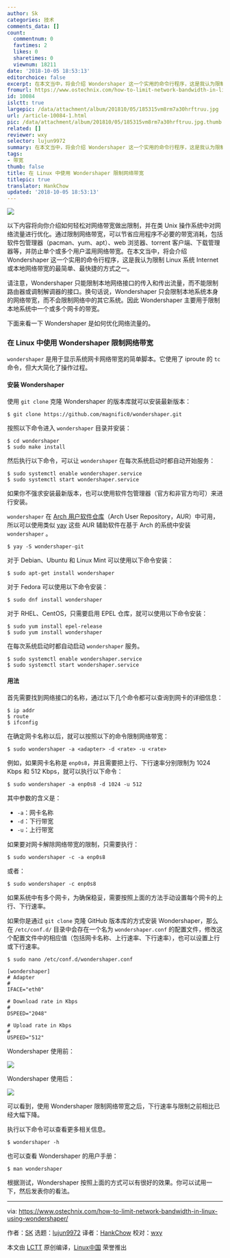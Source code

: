 ```yaml
---
author: Sk
categories: 技术
comments_data: []
count:
  commentnum: 0
  favtimes: 2
  likes: 0
  sharetimes: 0
  viewnum: 18211
date: '2018-10-05 18:53:13'
editorchoice: false
excerpt: 在本文当中，将会介绍 Wondershaper 这一个实用的命令行程序，这是我认为限制 Linux 系统 Internet 或本地网络带宽的最简单、最快捷的方式之一。
fromurl: https://www.ostechnix.com/how-to-limit-network-bandwidth-in-linux-using-wondershaper/
id: 10084
islctt: true
largepic: /data/attachment/album/201810/05/185315vm8rm7a30hrftruu.jpg
url: /article-10084-1.html
pic: /data/attachment/album/201810/05/185315vm8rm7a30hrftruu.jpg.thumb.jpg
related: []
reviewer: wxy
selector: lujun9972
summary: 在本文当中，将会介绍 Wondershaper 这一个实用的命令行程序，这是我认为限制 Linux 系统 Internet 或本地网络带宽的最简单、最快捷的方式之一。
tags:
- 带宽
thumb: false
title: 在 Linux 中使用 Wondershaper 限制网络带宽
titlepic: true
translator: HankChow
updated: '2018-10-05 18:53:13'
---
```


![](/data/attachment/album/201810/05/185315vm8rm7a30hrftruu.jpg)


以下内容将向你介绍如何轻松对网络带宽做出限制，并在类 Unix 操作系统中对网络流量进行优化。通过限制网络带宽，可以节省应用程序不必要的带宽消耗，包括软件包管理器（pacman、yum、apt）、web 浏览器、torrent 客户端、下载管理器等，并防止单个或多个用户滥用网络带宽。在本文当中，将会介绍 Wondershaper 这一个实用的命令行程序，这是我认为限制 Linux 系统 Internet 或本地网络带宽的最简单、最快捷的方式之一。


请注意，Wondershaper 只能限制本地网络接口的传入和传出流量，而不能限制路由器或调制解调器的接口。换句话说，Wondershaper 只会限制本地系统本身的网络带宽，而不会限制网络中的其它系统。因此 Wondershaper 主要用于限制本地系统中一个或多个网卡的带宽。


下面来看一下 Wondershaper 是如何优化网络流量的。


### 在 Linux 中使用 Wondershaper 限制网络带宽


`wondershaper` 是用于显示系统网卡网络带宽的简单脚本。它使用了 iproute 的 `tc` 命令，但大大简化了操作过程。


#### 安装 Wondershaper


使用 `git clone` 克隆 Wondershaper 的版本库就可以安装最新版本：



```
$ git clone https://github.com/magnific0/wondershaper.git
```

按照以下命令进入 `wondershaper` 目录并安装：



```
$ cd wondershaper
$ sudo make install
```

然后执行以下命令，可以让 `wondershaper` 在每次系统启动时都自动开始服务：



```
$ sudo systemctl enable wondershaper.service
$ sudo systemctl start wondershaper.service
```

如果你不强求安装最新版本，也可以使用软件包管理器（官方和非官方均可）来进行安装。


`wondershaper` 在 [Arch 用户软件仓库](https://aur.archlinux.org/packages/wondershaper-git/)（Arch User Repository，AUR）中可用，所以可以使用类似 [yay](https://www.ostechnix.com/yay-found-yet-another-reliable-aur-helper/) 这些 AUR 辅助软件在基于 Arch 的系统中安装 `wondershaper` 。



```
$ yay -S wondershaper-git
```

对于 Debian、Ubuntu 和 Linux Mint 可以使用以下命令安装：



```
$ sudo apt-get install wondershaper
```

对于 Fedora 可以使用以下命令安装：



```
$ sudo dnf install wondershaper
```

对于 RHEL、CentOS，只需要启用 EPEL 仓库，就可以使用以下命令安装：



```
$ sudo yum install epel-release
$ sudo yum install wondershaper
```

在每次系统启动时都自动启动 `wondershaper` 服务。



```
$ sudo systemctl enable wondershaper.service
$ sudo systemctl start wondershaper.service
```

#### 用法


首先需要找到网络接口的名称，通过以下几个命令都可以查询到网卡的详细信息：



```
$ ip addr
$ route
$ ifconfig
```

在确定网卡名称以后，就可以按照以下的命令限制网络带宽：



```
$ sudo wondershaper -a <adapter> -d <rate> -u <rate>
```

例如，如果网卡名称是 `enp0s8`，并且需要把上行、下行速率分别限制为 1024 Kbps 和 512 Kbps，就可以执行以下命令：



```
$ sudo wondershaper -a enp0s8 -d 1024 -u 512
```

其中参数的含义是：


* `-a`：网卡名称
* `-d`：下行带宽
* `-u`：上行带宽


如果要对网卡解除网络带宽的限制，只需要执行：



```
$ sudo wondershaper -c -a enp0s8
```

或者：



```
$ sudo wondershaper -c enp0s8
```

如果系统中有多个网卡，为确保稳妥，需要按照上面的方法手动设置每个网卡的上行、下行速率。


如果你是通过 `git clone` 克隆 GitHub 版本库的方式安装 Wondershaper，那么在 `/etc/conf.d/` 目录中会存在一个名为 `wondershaper.conf` 的配置文件，修改这个配置文件中的相应值（包括网卡名称、上行速率、下行速率），也可以设置上行或下行速率。



```
$ sudo nano /etc/conf.d/wondershaper.conf

[wondershaper]
# Adapter
#
IFACE="eth0"

# Download rate in Kbps
#
DSPEED="2048"

# Upload rate in Kbps
#
USPEED="512"
```

Wondershaper 使用前：


![](/data/attachment/album/201810/05/185316hefqhxe6x2bt6t9b.png)


Wondershaper 使用后：


![](/data/attachment/album/201810/05/185316wywvov99pvwl0ow9.png)


可以看到，使用 Wondershaper 限制网络带宽之后，下行速率与限制之前相比已经大幅下降。


执行以下命令可以查看更多相关信息。



```
$ wondershaper -h
```

也可以查看 Wondershaper 的用户手册：



```
$ man wondershaper
```

根据测试，Wondershaper 按照上面的方式可以有很好的效果。你可以试用一下，然后发表你的看法。




---


via: <https://www.ostechnix.com/how-to-limit-network-bandwidth-in-linux-using-wondershaper/>


作者：[SK](https://www.ostechnix.com/author/sk/) 选题：[lujun9972](https://github.com/lujun9972) 译者：[HankChow](https://github.com/HankChow) 校对：[wxy](https://github.com/wxy)


本文由 [LCTT](https://github.com/LCTT/TranslateProject) 原创编译，[Linux中国](https://linux.cn/) 荣誉推出